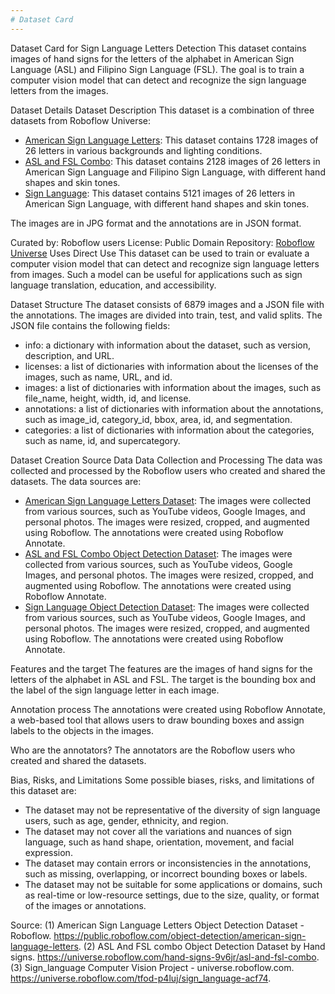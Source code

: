```yaml
---
# Dataset Card
---
```


Dataset Card for Sign Language Letters Detection
This dataset contains images of hand signs for the letters of the alphabet in American Sign Language (ASL) and Filipino Sign Language (FSL). The goal is to train a computer vision model that can detect and recognize the sign language letters from the images.

Dataset Details
Dataset Description
This dataset is a combination of three datasets from Roboflow Universe:

- [American Sign Language Letters](https://public.roboflow.com/object-detection/american-sign-language-letters/1): This dataset contains 1728 images of 26 letters in various backgrounds and lighting conditions.
- [ASL and FSL Combo](https://universe.roboflow.com/hand-signs-9v6jr/asl-and-fsl-combo): This dataset contains 2128 images of 26 letters in American Sign Language and Filipino Sign Language, with different hand shapes and skin tones.
- [Sign Language](https://universe.roboflow.com/tfod-p4luj/sign_language-acf74): This dataset contains 5121 images of 26 letters in American Sign Language, with different hand shapes and skin tones.

The images are in JPG format and the annotations are in JSON format.

Curated by: Roboflow users
License: Public Domain
Repository: [Roboflow Universe](https://universe.roboflow.com)
Uses
Direct Use
This dataset can be used to train or evaluate a computer vision model that can detect and recognize sign language letters from images. Such a model can be useful for applications such as sign language translation, education, and accessibility.

Dataset Structure
The dataset consists of 6879 images and a JSON file with the annotations. The images are divided into train, test, and valid splits. The JSON file contains the following fields:

- info: a dictionary with information about the dataset, such as version, description, and URL.
- licenses: a list of dictionaries with information about the licenses of the images, such as name, URL, and id.
- images: a list of dictionaries with information about the images, such as file_name, height, width, id, and license.
- annotations: a list of dictionaries with information about the annotations, such as image_id, category_id, bbox, area, id, and segmentation.
- categories: a list of dictionaries with information about the categories, such as name, id, and supercategory.

Dataset Creation
Source Data
Data Collection and Processing
The data was collected and processed by the Roboflow users who created and shared the datasets. The data sources are:


- [American Sign Language Letters Dataset](https://public.roboflow.com/object-detection/american-sign-language-letters/1): The images were collected from various sources, such as YouTube videos, Google Images, and personal photos. The images were resized, cropped, and augmented using Roboflow. The annotations were created using Roboflow Annotate.
- [ASL and FSL Combo Object Detection Dataset](https://universe.roboflow.com/hand-signs-9v6jr/asl-and-fsl-combo): The images were collected from various sources, such as YouTube videos, Google Images, and personal photos. The images were resized, cropped, and augmented using Roboflow. The annotations were created using Roboflow Annotate.
- [Sign Language Object Detection Dataset](https://universe.roboflow.com/tfod-p4luj/sign_language-acf74): The images were collected from various sources, such as YouTube videos, Google Images, and personal photos. The images were resized, cropped, and augmented using Roboflow. The annotations were created using Roboflow Annotate.

Features and the target
The features are the images of hand signs for the letters of the alphabet in ASL and FSL. The target is the bounding box and the label of the sign language letter in each image.

Annotation process
The annotations were created using Roboflow Annotate, a web-based tool that allows users to draw bounding boxes and assign labels to the objects in the images.

Who are the annotators?
The annotators are the Roboflow users who created and shared the datasets.

Bias, Risks, and Limitations
Some possible biases, risks, and limitations of this dataset are:

- The dataset may not be representative of the diversity of sign language users, such as age, gender, ethnicity, and region.
- The dataset may not cover all the variations and nuances of sign language, such as hand shape, orientation, movement, and facial expression.
- The dataset may contain errors or inconsistencies in the annotations, such as missing, overlapping, or incorrect bounding boxes or labels.
- The dataset may not be suitable for some applications or domains, such as real-time or low-resource settings, due to the size, quality, or format of the images or annotations.


Source: 
(1) American Sign Language Letters Object Detection Dataset - Roboflow. https://public.roboflow.com/object-detection/american-sign-language-letters.
(2) ASL And FSL combo Object Detection Dataset by Hand signs. https://universe.roboflow.com/hand-signs-9v6jr/asl-and-fsl-combo.
(3) Sign_language Computer Vision Project - universe.roboflow.com. https://universe.roboflow.com/tfod-p4luj/sign_language-acf74.
